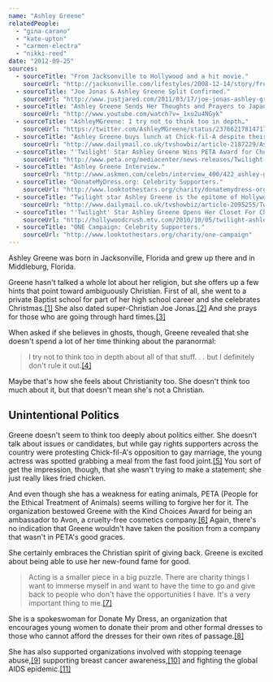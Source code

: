 ```yaml
---
name: "Ashley Greene"
relatedPeople:
  - "gina-carano"
  - "kate-upton"
  - "carmen-electra"
  - "nikki-reed"
date: "2012-09-25"
sources:
  - sourceTitle: "From Jacksonville to Hollywood and a hit movie."
    sourceUrl: "http://jacksonville.com/lifestyles/2008-12-14/story/from_jacksonville_to_hollywood_and_a_hit_movie"
  - sourceTitle: "Joe Jonas & Ashley Greene Split Confirmed."
    sourceUrl: "http://www.justjared.com/2011/03/17/joe-jonas-ashley-greene-split/"
  - sourceTitle: "Ashley Greene Sends Her Thoughts and Prayers to Japan."
    sourceUrl: "http://www.youtube.com/watch?v=_1xu2u4NGyk"
  - sourceTitle: "AshleyMGreene: I try not to think too in depth…"
    sourceUrl: "https://twitter.com/AshleyMGreene/status/237662178147176448"
  - sourceTitle: "Ashley Greene buys lunch at Chick-fil-A despite their controversial opposition to gay marriage."
    sourceUrl: "http://www.dailymail.co.uk/tvshowbiz/article-2187229/Ashley-Greene-buys-lunch-Chick-fil-A-despite-controversial-opposition-gay-marriage.html"
  - sourceTitle: "'Twilight' Star Ashley Greene Wins PETA Award for Choosing Cruelty-Free Cosmetics."
    sourceUrl: "http://www.peta.org/mediacenter/news-releases/Twilight-Star-Ashley-Greene-Wins-PETA-Award-for-Choosing-Cruelty-Free-Cosmetics.aspx"
  - sourceTitle: "Ashley Greene Interview."
    sourceUrl: "http://www.askmen.com/celebs/interview_400/422_ashley-greene-interview.html"
  - sourceTitle: "DonateMyDress.org: Celebrity Supporters."
    sourceUrl: "http://www.looktothestars.org/charity/donatemydress-org"
  - sourceTitle: "Twilight star Ashley Greene is the epitome of Hollywood glamour at charity event."
    sourceUrl: "http://www.dailymail.co.uk/tvshowbiz/article-2095255/Twilight-star-Ashley-Greene-epitome-Hollywood-glamour-charity-event.html"
  - sourceTitle: "'Twilight' Star Ashley Greene Opens Her Closet For Charity."
    sourceUrl: "http://hollywoodcrush.mtv.com/2010/10/05/twilight-ashley-greene-charity/"
  - sourceTitle: "ONE Campaign: Celebrity Supporters."
    sourceUrl: "http://www.looktothestars.org/charity/one-campaign"
---
```


Ashley Greene was born in Jacksonville, Florida and grew up there and in Middleburg, Florida.

Greene hasn't talked a whole lot about her religion, but she offers up a few hints that point toward ambiguously Christian. First of all, she went to a private Baptist school for part of her high school career and she celebrates Christmas.<a class="source-citation" href="http://jacksonville.com/lifestyles/2008-12-14/story/from_jacksonville_to_hollywood_and_a_hit_movie" title="From Jacksonville to Hollywood and a hit movie.">[1]</a> She also dated super-Christian Joe Jonas.<a class="source-citation" href="http://www.justjared.com/2011/03/17/joe-jonas-ashley-greene-split/" title="Joe Jonas &amp; Ashley Greene Split Confirmed.">[2]</a> And she prays for those who are going through hard times.<a class="source-citation" href="http://www.youtube.com/watch?v=_1xu2u4NGyk" title="Ashley Greene Sends Her Thoughts and Prayers to Japan.">[3]</a>

When asked if she believes in ghosts, though, Greene revealed that she doesn't spend a lot of her time thinking about the paranormal:

>I try not to think too in depth about all of that stuff. . . but I definitely don't rule it out.<a class="source-citation" href="https://twitter.com/AshleyMGreene/status/237662178147176448" title="AshleyMGreene: I try not to think too in depth…">[4]</a>

Maybe that's how she feels about Christianity too. She doesn't think too much about it, but that doesn't mean she's not a Christian.


## Unintentional Politics

Greene doesn't seem to think too deeply about politics either. She doesn't talk about issues or candidates, but while gay rights supporters across the country were protesting Chick-fil-A's opposition to gay marriage, the young actress was spotted grabbing a meal from the fast food joint.<a class="source-citation" href="http://www.dailymail.co.uk/tvshowbiz/article-2187229/Ashley-Greene-buys-lunch-Chick-fil-A-despite-controversial-opposition-gay-marriage.html" title="Ashley Greene buys lunch at Chick-fil-A despite their controversial opposition to gay marriage.">[5]</a> You sort of get the impression, though, that she wasn't trying to make a statement; she just really likes fried chicken.

And even though she has a weakness for eating animals, PETA (People for the Ethical Treatment of Animals) seems willing to forgive her for it. The organization bestowed Greene with the Kind Choices Award for being an ambassador to Avon, a cruelty-free cosmetics company.<a class="source-citation" href="http://www.peta.org/mediacenter/news-releases/Twilight-Star-Ashley-Greene-Wins-PETA-Award-for-Choosing-Cruelty-Free-Cosmetics.aspx" title="&apos;Twilight&apos; Star Ashley Greene Wins PETA Award for Choosing Cruelty-Free Cosmetics.">[6]</a> Again, there's no indication that Greene wouldn't have taken the position from a company that wasn't in PETA's good graces.

She certainly embraces the Christian spirit of giving back. Greene is excited about being able to use her new-found fame for good.

>Acting is a smaller piece in a big puzzle. There are charity things I want to immerse myself in and want to have the time to go and give back to people who don't have the opportunities I have. It's a very important thing to me.<a class="source-citation" href="http://www.askmen.com/celebs/interview_400/422_ashley-greene-interview.html" title="Ashley Greene Interview.">[7]</a>

She is a spokeswoman for Donate My Dress, an organization that encourages young women to donate their prom and other formal dresses to those who cannot afford the dresses for their own rites of passage.<a class="source-citation" href="http://www.looktothestars.org/charity/donatemydress-org" title="DonateMyDress.org: Celebrity Supporters.">[8]</a>

She has also supported organizations involved with stopping teenage abuse,<a class="source-citation" href="http://www.dailymail.co.uk/tvshowbiz/article-2095255/Twilight-star-Ashley-Greene-epitome-Hollywood-glamour-charity-event.html" title="Twilight star Ashley Greene is the epitome of Hollywood glamour at charity event.">[9]</a> supporting breast cancer awareness,<a class="source-citation" href="http://hollywoodcrush.mtv.com/2010/10/05/twilight-ashley-greene-charity/" title="&apos;Twilight&apos; Star Ashley Greene Opens Her Closet For Charity.">[10]</a> and fighting the global AIDS epidemic.<a class="source-citation" href="http://www.looktothestars.org/charity/one-campaign" title="ONE Campaign: Celebrity Supporters.">[11]</a>